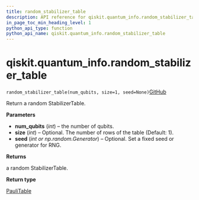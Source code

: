 ```yaml
---
title: random_stabilizer_table
description: API reference for qiskit.quantum_info.random_stabilizer_table
in_page_toc_min_heading_level: 1
python_api_type: function
python_api_name: qiskit.quantum_info.random_stabilizer_table
---
```


# qiskit.quantum\_info.random\_stabilizer\_table

<span id="qiskit.quantum_info.random_stabilizer_table" />

`random_stabilizer_table(num_qubits, size=1, seed=None)`[GitHub](https://github.com/qiskit/qiskit/tree/stable/0.20/qiskit/quantum_info/operators/symplectic/random.py "view source code")

Return a random StabilizerTable.

**Parameters**

*   **num\_qubits** (*int*) – the number of qubits.
*   **size** (*int*) – Optional. The number of rows of the table (Default: 1).
*   **seed** (*int or np.random.Generator*) – Optional. Set a fixed seed or generator for RNG.

**Returns**

a random StabilizerTable.

**Return type**

[PauliTable](qiskit.quantum_info.PauliTable "qiskit.quantum_info.PauliTable")

